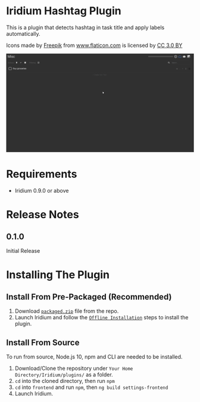 # Iridium Hashtag Plugin

This is a plugin that detects hashtag in task title and apply labels automatically.

<div>Icons made by <a href="https://www.freepik.com/" title="Freepik">Freepik</a> from <a href="https://www.flaticon.com/" 			    title="Flaticon">www.flaticon.com</a> is licensed by <a href="http://creativecommons.org/licenses/by/3.0/" 			    title="Creative Commons BY 3.0" target="_blank">CC 3.0 BY</a></div>

![alt text](https://github.com/Yamazaki93/Iridium-Hashtag-Plugin/raw/master/demo.gif "Preview")

# Requirements

 - Iridium 0.9.0 or above

# Release Notes

## 0.1.0

Initial Release

# Installing The Plugin

## Install From Pre-Packaged (Recommended)

 1. Download [`packaged.zip`](https://github.com/Yamazaki93/Iridium-Hashtag-Plugin/raw/master/packaged.zip) file from the repo. 
 2. Launch Iridium and follow the [`Offline Installation`](https://michaellu.gitbook.io/iridium-documentation/user-guide/untitled#offline-installation) steps to install the plugin.

## Install From Source
 
 To run from source, Node.js 10, npm and CLI are needed to be installed.

 1. Download/Clone the repository under `Your Home Directory/Iridium/plugins/` as a folder.
 2. `cd` into the cloned directory, then run `npm`
 3. `cd` into `frontend` and run `npm`, then `ng build settings-frontend`
 3. Launch Iridium.